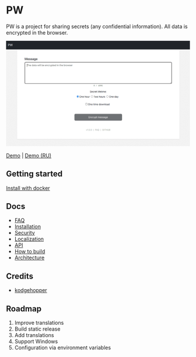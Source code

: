 # PW

PW is a project for sharing secrets (any confidential information). All data is encrypted in the browser.

![Screenshot of PW application for sharing secrets](pw-screenshot.png)

[Demo](https://pw.tinyops.ru) | [Demo (RU)](https://pw-ru.tinyops.ru)

## Getting started

[Install with docker](docs/install/DOCKER.md)

## Docs

- [FAQ](docs/FAQ.md)
- [Installation](docs/install/INSTALL.md)
- [Security](docs/SECURITY.md)
- [Localization](docs/LOCALE.md)
- [API](docs/API.md)
- [How to build](docs/BUILD.md)
- [Architecture](docs/ARCHITECTURE.md)

## Credits

- [kodgehopper](https://www.boringadv.com/2022/12/05/simple-encryption-in-rust/)

## Roadmap

1. Improve translations
2. Build static release
3. Add translations
4. Support Windows
5. Configuration via environment variables
